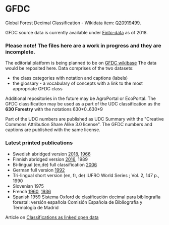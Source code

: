 # GFDC
Global Forest Decimal Classification - Wikidata item: <a href="http://www.wikidata.org/entity/Q20919499">Q20919499</a>.

GFDC source data is currently available under [Finto-data](https://github.com/NatLibFi/Finto-data/tree/master/vocabularies/gfdc) as of 2018.

### Please note! The files here are a work in progress and they are incomplete.

The editorial platform is being planned to be on [GFDC wikibase](https://forest-decimal-classification.wikibase.cloud/wiki/Main_Page)
The data would be reposited here. Data comprises of the two datasets:
- the class categories with notation and captions (labels)
- the glossary - a vocabulary of concepts with a link to the most appropriate GFDC class

Additional repositories in the future may be AgroPortal or EcoPortal.
The GFDC classification may be used as a part of the UDC classification as the **630 Forestry** with the notations 630\*0..630\*9 

Part of the UDC numbers are published as UDC Summary with the "Creative Commons Attribution Share Alike 3.0 license".
The GFDC numbers and captions are published with the same license.

### Latest printed publications
- Swedish abridged version <a href="http://urn.fi/URN:ISBN:978-952-326-524-0">2018</a>, <a href="https://libris.kb.se/bib/1531963">1966</a>
- Finnish abridged version <a href="http://urn.fi/URN:ISBN:978-952-326-282-9">2016</a>, 1989
- Bi-lingual (en,de) full classification <a href="https://www.iufro.org/publications/series/world-series/article/2006/01/01/world-series-vol-19-global-forest-decimal-classification-gfdc/">2006</a>
- German full version <a href="https://www.iufro.org/publications/series/world-series/article/1992/12/31/world-series-vol-3-forstliche-dezimalklassifikation/">1992</a>
- Tri-lingual short version (en, fr, de) IUFRO World Series ; Vol. 2, 147 p., 1990
- Slovenian 1975
- French <a href="https://belinra.inrae.fr/index.php?lvl=notice_display&id=4153">1960</a>, <a href="https://hal.archives-ouvertes.fr/hal-03483745/document">1936</a>
- Spanish 1959 Sistema Oxford de clasificación decimal para bibliografía forestal: versión española
               Comisión Española de Bibliografía y Termología de Madrid


Article on <a href="https://arxiv.org/ftp/arxiv/papers/2204/2204.14066.pdf">Classifications as linked open data</a>
